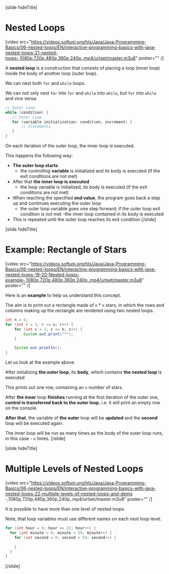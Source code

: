 [slide hideTitle]
# Nested Loops

[video src="https://videos.softuni.org/hls/Java/Java-Programming-Basics/06-nested-loops/EN/interactive-programming-basics-with-java-nested-loops-21-nested-loops-,1080p,720p,480p,360p,240p,.mp4/urlset/master.m3u8" poster="" /]

A **nested loop** is a construction that consists of placing a loop (inner loop) inside the body of another loop (outer loop).

We can nest both `for` and `while` loops.

We can not only nest `for` into `for` and `while` into `while`, but `for` into `while` and vice versa:
```java
// Outer Loop
while (condition) {
   // Inner Loop 
   for (variable initialization; condition; increment) {   
       // Statements
   }
}
```
On each iteration of the outer loop, the inner loop is executed. 

This happens the following way:
* **The outer loop starts** 
  * the controlling **variable** is initialized and its body is executed (if the exit conditions are not met)
* After that **the inner loop is executed**
  * the loop variable is initialized, its body is executed (if the exit conditions are not met)
* When reaching the specified **end value**, the program goes back a step up and continues executing the outer loop
  * the outer loop variable goes one step forward; if the outer loop exit condition is not met -the inner loop contained in its body is executed
* This is repeated until the outer loop reaches its exit condition
[/slide]

[slide hideTitle]
# Example: Rectangle of Stars

[video src="https://videos.softuni.org/hls/Java/Java-Programming-Basics/06-nested-loops/EN/interactive-programming-basics-with-java-nested-loops-19-20-Nested-loops-example-,1080p,720p,480p,360p,240p,.mp4/urlset/master.m3u8" poster="" /]

Here is an **example** to help us understand this concept. 

The aim is to print out a rectangle made of `n` * `n` stars, in which the rows and columns making up the rectangle are rendered using two nested loops.

```java live
int n = 5;
for (int r = 1; r <= n; r++) {
    for (int c = 1; c <= n; c++) {
        System.out.print("*");
    }

    System.out.println();
}
```

Let us look at the example above. 

After initializing **the outer loop**, its **body**, which contains **the nested loop** is executed

This prints out one row, containing an `n` number of stars. 

After **the inner** loop **finishes** running at the first iteration of the outer one, **control is transferred back to the outer loop**, i.e. it will print an empty row on the console. 

**After that**, the variable of **the outer** loop will be **updated** and the **second** loop will be executed again. 

The inner loop will be run as many times as the body of the outer loop runs, in this case - `n` times.
[/slide]

[slide hideTitle]

# Multiple Levels of Nested Loops

[video src="https://videos.softuni.org/hls/Java/Java-Programming-Basics/06-nested-loops/EN/interactive-programming-basics-with-java-nested-loops-22-multiple-levels-of-nested-loops-and-demo -,1080p,720p,480p,360p,240p,.mp4/urlset/master.m3u8" poster="" /]

It is possible to have more than one level of nested loops.

Note, that loop variables must use different names on each next loop level.

```java
for (int hour = 0; hour <= 23; hour++) {
  for (int minute = 0; minute < 59; minute++) {
    for (int second = 0; second < 59; second++) {
      
    }
  }
}
```

[/slide]
